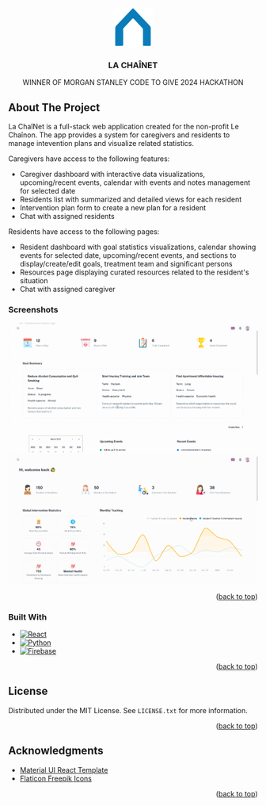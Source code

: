 <a name="readme-top"></a>

<br />
<div align="center">
  <a href="https://github.com/Toledo777/LeChainon">
    <img src="logo.png" alt="Logo" width="80" height="80">
  </a>

<h3 align="center">LA CHAÎNET</h3>
<p align="center">
    WINNER OF MORGAN STANLEY CODE TO GIVE 2024 HACKATHON
    <br />
</p>

</div>

## About The Project
La ChaîNet is a full-stack web application created for the non-profit Le Chaînon. The app provides a system for caregivers and residents to manage intevention plans and visualize related statistics. 

Caregivers have access to the following features:
* Caregiver dashboard with interactive data visualizations, upcoming/recent events, calendar with events and notes management for selected date
* Residents list with summarized and detailed views for each resident
* Intervention plan form to create a new plan for a resident
* Chat with assigned residents

Residents have access to the following pages:
* Resident dashboard with goal statistics visualizations, calendar showing events for selected date, upcoming/recent events, and sections to display/create/edit goals, treatment team and significant persons
* Resources page displaying curated resources related to the resident's situation
* Chat with assigned caregiver

### Screenshots

![](https://github.com/Toledo777/LeChainon/blob/main/resident_dashboard.gif)
![](https://github.com/Toledo777/LeChainon/blob/main/caretaker_dashboard.gif)

<p align="right">(<a href="#readme-top">back to top</a>)</p>

### Built With

* [![React][React]][React-url]
* [![Python][Python]][Python-url]
* [![Firebase][Firebase]][Firebase-url]

<p align="right">(<a href="#readme-top">back to top</a>)</p>

## License

Distributed under the MIT License. See `LICENSE.txt` for more information.

<p align="right">(<a href="#readme-top">back to top</a>)</p>

## Acknowledgments

* [Material UI React Template](https://github.com/minimal-ui-kit/material-kit-react)
* [Flaticon Freepik Icons](https://www.flaticon.com/free-icons/planningcreated)

<p align="right">(<a href="#readme-top">back to top</a>)</p>

[React]: https://img.shields.io/badge/React-000000?style=for-the-badge&logo=React
[React-url]: https://react.dev/
[Python]: https://img.shields.io/badge/Python-FFFFFF?style=for-the-badge&logo=Python
[Python-url]: https://www.python.org/
[Firebase]: https://img.shields.io/badge/Firebase-059BE5?style=for-the-badge&logo=Firebase
[Firebase-url]: https://firebase.google.com/
